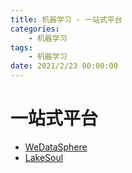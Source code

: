 ```yaml
---
title: 机器学习 - 一站式平台
categories: 
    - 机器学习
tags:
    - 机器学习
date: 2021/2/23 00:00:00
---
```


# 一站式平台

- [WeDataSphere](https://github.com/WeBankFinTech/WeDataSphere)
- [LakeSoul](https://github.com/lakesoul-io/LakeSoul)